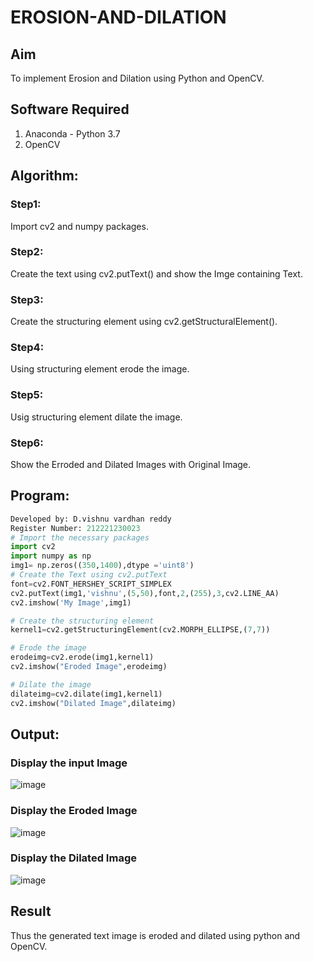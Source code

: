 # EROSION-AND-DILATION

## Aim
To implement Erosion and Dilation using Python and OpenCV.
## Software Required
1. Anaconda - Python 3.7
2. OpenCV
## Algorithm:
### Step1:
Import cv2 and numpy packages.
### Step2:
Create the text using cv2.putText() and show the Imge containing Text.
### Step3:
Create the structuring element using cv2.getStructuralElement().

### Step4:
Using structuring element erode the image.

### Step5:
Usig structuring element dilate the image.

### Step6:
Show the Erroded and Dilated Images with Original Image.
## Program:

``` Python
Developed by: D.vishnu vardhan reddy
Register Number: 212221230023
# Import the necessary packages
import cv2
import numpy as np
img1= np.zeros((350,1400),dtype ='uint8')
# Create the Text using cv2.putText
font=cv2.FONT_HERSHEY_SCRIPT_SIMPLEX
cv2.putText(img1,'vishnu',(5,50),font,2,(255),3,cv2.LINE_AA)
cv2.imshow('My Image',img1)

# Create the structuring element
kernel1=cv2.getStructuringElement(cv2.MORPH_ELLIPSE,(7,7))

# Erode the image
erodeimg=cv2.erode(img1,kernel1)
cv2.imshow("Eroded Image",erodeimg)

# Dilate the image
dilateimg=cv2.dilate(img1,kernel1)
cv2.imshow("Dilated Image",dilateimg)


```
## Output:

### Display the input Image
![image](https://github.com/vishnudorigundla/EROSION-AND-DILATION/assets/94175324/34d9cc5e-d389-4d70-b8ed-78f9261a18ba)

### Display the Eroded Image
![image](https://github.com/vishnudorigundla/EROSION-AND-DILATION/assets/94175324/9e8e5413-5242-4520-a8b0-f381c3fac0ae)

### Display the Dilated Image
![image](https://github.com/vishnudorigundla/EROSION-AND-DILATION/assets/94175324/ae87dc38-7a69-4d99-8f70-0371c2c76df3)

## Result
Thus the generated text image is eroded and dilated using python and OpenCV.
